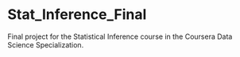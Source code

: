 # Stat_Inference_Final

Final project for the Statistical Inference course in the Coursera Data Science Specialization.
